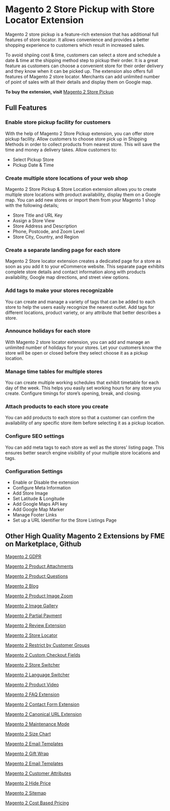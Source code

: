 # Magento 2 Store Pickup with Store Locator Extension
Magento 2 store pickup is a feature-rich extension that has additional full features of store locator. It allows convenience and provides a better shopping experience to customers which result in increased sales. 

To avoid shpiing cost & time, customers can select a store and schedule a date & time at the shipping method step to pickup their order. It is a great feature as customers can choose a convenient store for their order delivery and they know when it can be picked up.  The extension also offers full features of Magento 2 store locator. Merchants can add unlimited number of point of sales with all their details and display them on Google map. 


<b>To buy the extension, visit</b> <a href="https://www.fmeextensions.com/store-pickup-google-maps-extension-magento-2.html"> Magento 2 Store Pickup</a>

## Full Features

 <H3> Enable store pickup facility for customers</H3>

With the help of Magento 2 Store Pickup extension, you can offer store pickup facility. Allow customers to choose store pick up in Shipping Methods in order to collect products from nearest store. This will save the time and money a delivery takes. Allow customers to:

<ul>
  <li>Select Pickup Store</li>
  <li>Pickup Date & Time</li>
  </ul>
  
  <H3> Create multiple store locations of your web shop</H3>
  
  Magento 2 Store Pickup & Store Location extension allows you to create multiple store locations with product availability, display them on a Google map. You can add new stores or import them from your Magento 1 shop with the following details;

<ul>
<li>Store Title and URL Key</li>
<li>Assign a Store View</li>
<li>Store Address and Description</li>
<li>Phone, Postcode, and Zoom Level</li>
<li>Store City, Country, and Region</li>
 </ul>
 
 <H3> Create a separate landing page for each store</H3>
 
 Magento 2 Store locator extension creates a dedicated page for a store as soon as you add it to your eCommerce website. This separate page exhibits complete store details and contact information along with products availability, Google map directions, and street view options.
 
 <H3> Add tags to make your stores recognizable</H3>
 
 You can create and manage a variety of tags that can be added to each store to help the users easily recognize the nearest outlet. Add tags for different locations, product variety, or any attribute that better describes a store.
 
 <H3> Announce holidays for each store</H3>
 
 With Magento 2 store locator extension, you can add and manage an unlimited number of holidays for your stores. Let your customers know the store will be open or closed before they select choose it as a pickup location.
 
 <H3> Manage time tables for multiple stores</H3>
 
 You can create multiple working schedules that exhibit timetable for each day of the week. This helps you easily set working hours for any store you create. Configure timings for store’s opening, break, and closing.
 
 <H3> Attach products to each store you create</H3>
 
 You can add products to each store so that a customer can confirm the availability of any specific store item before selecting it as a pickup location.
 
 <H3> Configure SEO settings</H3>
 
 You can add meta tags to each store as well as the stores' listing page. This ensures better search engine visibility of your multiple store locations and tags.
 
 <H3> Configuration Settings</H3>
 
<ul>
  <li>Enable or Disable the extension</li>
<li>Configure Meta Information</li>
<li>Add Store Image</li>
<li>Set Latitude & Longitude</li>
<li>Add Google Maps API key</li>
<li>Add Google Map Marker</li>
<li>Manage Footer Links</li>
<li>Set up a URL Identifier for the Store Listings Page</li>
</ul>

## Other High Quality Magento 2 Extensions by FME on Marketplace, Github

<a href="https://www.fmeextensions.com/gdpr-compliance-extension-magento-2.html">Magento 2 GDPR</a>

<a href="https://www.fmeextensions.com/product-attachments-file-uploads-magento-2.html">Magento 2 Product Attachments</a>

<a href="https://www.fmeextensions.com/faq-ask-product-questions-magento-2.html">Magento 2 Product Questions</a>

<a href="https://www.fmeextensions.com/seo-friendly-blog-articles-magento-2.html">Magento 2 Blog</a>

<a href="https://www.fmeextensions.com/product-image-zoom-magento-2.html">Magento 2 Product Image Zoom</a>

<a href="https://www.fmeextensions.com/photo-image-gallery-magento-2.html">Magento 2 Image Gallery</a>

<a href="https://www.fmeextensions.com/layaway-split-partial-payments-magento-2.html">Magento 2 Partial Payment</a>

<a href="https://www.fmeextensions.com/customer-reviews-testimonials-magento-2.html">Magento 2 Review Extension</a>

<a href="https://www.fmeextensions.com/google-maps-store-locator-extension-magento-2.html">Magento 2 Store Locator</a>

<a href="https://www.fmeextensions.com/restrict-store-access-customer-groups-magento-2.html">Magento 2 Restrict by Customer Groups</a>

<a href="https://www.fmeextensions.com/custom-checkout-fields-order-attributes-extension-magento-2.html">Magento 2 Custom Checkout Fields</a>

<a href="https://www.fmeextensions.com/magento-geo-ip-default-store-magento-2.html">Magento 2 Store Switcher</a>

<a href="https://www.fmeextensions.com/geo-ip-default-language-currency-magento-2.html">Magento 2 Language Switcher</a>

<a href="https://www.fmeextensions.com/product-videos-magento-2.html">Magento 2 Product Video</a>

<a href="https://www.fmeextensions.com/advance-faq-module-magento-2.html">Magento 2 FAQ Extension</a>

<a href="https://www.fmeextensions.com/advance-contact-us-form-popup-magento-2.html">Magento 2 Contact Form Extension</a>

<a href="https://www.fmeextensions.com/canonical-url-extension-magento-2.html">Magento 2 Canonical URL Extension</a>

<a href="https://www.fmeextensions.com/coming-soon-maintenance-mode-extension-magento-2.html">Magento 2 Maintenance Mode</a>

<a href="https://www.fmeextensions.com/magento-2-size-chart-extension.html">Magento 2 Size Chart</a>

<a href="https://www.fmeextensions.com/responsive-email-templates-extension-magento-2.html">Magento 2 Email Templates</a>

<a href="https://www.fmeextensions.com/gift-wrap-extension-magento-2.html">Magento 2 Gift Wrap</a>

<a href="https://www.fmeextensions.com/responsive-email-templates-extension-magento-2.html">Magento 2 Email Templates</a>

<a href="https://www.fmeextensions.com/custom-registration-fields-attributes-extension-magento-2.html">Magento 2 Customer Attributes</a>

<a href="https://www.fmeextensions.com/request-callback-hide-price-extension-magento-2.html">Magento 2 Hide Price</a>

<a href="https://www.fmeextensions.com/xml-html-sitemap-seo-extension-magento-2.html">Magento 2 Sitemap</a>

<a href="https://www.fmeextensions.com/cost-based-percentage-pricing-extension-magento-2.html">Magento 2 Cost Based Pricing</a>




